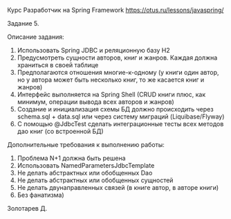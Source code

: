 Курс Разработчик на Spring Framework https://otus.ru/lessons/javaspring/ 

Задание 5.

Описание задания:
1. Использовать Spring JDBC и реляционную базу H2
2. Предусмотреть сущности авторов, книг и жанров. Каждая должна храниться в своей таблице
3. Предполагаются отношения многие-к-одному (у книги один автор, но у автора может быть несколько книг, то же касается книг и жанров)
4. Интерфейс выполняется на Spring Shell (CRUD книги плюс, как минимум, операции вывода всех авторов и жанров)
5. Создание и инициализация схемы БД должно происходить через schema.sql + data.sql или через систему миграций (Liquibase/Flyway)
6. С помощью @JdbcTest сделать интеграционные тесты всех методов дао книг (со встроенной БД)

Дополнительные требования к выполнению работы:

1. Проблема N+1 должна быть решена
2. Использовать NamedParametersJdbcTemplate
3. Не делать абстрактных или обобщенных Dao
4. Не делать абстрактных или обобщенных сущностей
5. Не делать двунаправленных связей (в книге автор, в авторе книги)
6. Без фанатизма)

Золотарев Д.
